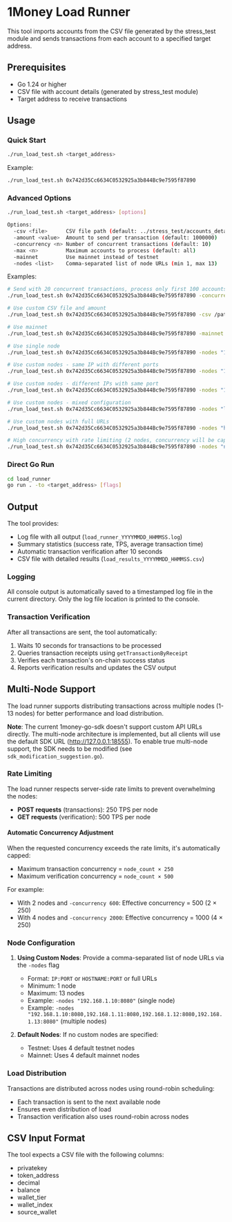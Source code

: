 # 1Money Load Runner

This tool imports accounts from the CSV file generated by the stress_test module and sends transactions from each account to a specified target address.

## Prerequisites

- Go 1.24 or higher
- CSV file with account details (generated by stress_test module)
- Target address to receive transactions

## Usage

### Quick Start

```bash
./run_load_test.sh <target_address>
```

Example:
```bash
./run_load_test.sh 0x742d35Cc6634C0532925a3b844Bc9e7595f87890
```

### Advanced Options

```bash
./run_load_test.sh <target_address> [options]

Options:
  -csv <file>      CSV file path (default: ../stress_test/accounts_detail.csv)
  -amount <value>  Amount to send per transaction (default: 1000000)
  -concurrency <n> Number of concurrent transactions (default: 10)
  -max <n>         Maximum accounts to process (default: all)
  -mainnet         Use mainnet instead of testnet
  -nodes <list>    Comma-separated list of node URLs (min 1, max 13)
```

Examples:
```bash
# Send with 20 concurrent transactions, process only first 100 accounts
./run_load_test.sh 0x742d35Cc6634C0532925a3b844Bc9e7595f87890 -concurrency 20 -max 100

# Use custom CSV file and amount
./run_load_test.sh 0x742d35Cc6634C0532925a3b844Bc9e7595f87890 -csv /path/to/accounts.csv -amount 5000000

# Use mainnet
./run_load_test.sh 0x742d35Cc6634C0532925a3b844Bc9e7595f87890 -mainnet

# Use single node
./run_load_test.sh 0x742d35Cc6634C0532925a3b844Bc9e7595f87890 -nodes "192.168.1.10:8080"

# Use custom nodes - same IP with different ports
./run_load_test.sh 0x742d35Cc6634C0532925a3b844Bc9e7595f87890 -nodes "192.168.1.10:8080,192.168.1.10:8081,192.168.1.10:8082,192.168.1.10:8083"

# Use custom nodes - different IPs with same port
./run_load_test.sh 0x742d35Cc6634C0532925a3b844Bc9e7595f87890 -nodes "192.168.1.10:8080,192.168.1.11:8080,192.168.1.12:8080,192.168.1.13:8080"

# Use custom nodes - mixed configuration
./run_load_test.sh 0x742d35Cc6634C0532925a3b844Bc9e7595f87890 -nodes "localhost:8080,localhost:8081,node1.com:9000,192.168.1.100:8545"

# Use custom nodes with full URLs
./run_load_test.sh 0x742d35Cc6634C0532925a3b844Bc9e7595f87890 -nodes "http://node1:8080,http://node2:8081,https://node3:443,https://node4:443"

# High concurrency with rate limiting (2 nodes, concurrency will be capped at 500 TPS)
./run_load_test.sh 0x742d35Cc6634C0532925a3b844Bc9e7595f87890 -nodes "node1:8080,node2:8080" -concurrency 1000
```

### Direct Go Run

```bash
cd load_runner
go run . -to <target_address> [flags]
```

## Output

The tool provides:
- Log file with all output (`load_runner_YYYYMMDD_HHMMSS.log`)
- Summary statistics (success rate, TPS, average transaction time)
- Automatic transaction verification after 10 seconds
- CSV file with detailed results (`load_results_YYYYMMDD_HHMMSS.csv`)

### Logging

All console output is automatically saved to a timestamped log file in the current directory. Only the log file location is printed to the console.

### Transaction Verification

After all transactions are sent, the tool automatically:
1. Waits 10 seconds for transactions to be processed
2. Queries transaction receipts using `getTransactionByReceipt`
3. Verifies each transaction's on-chain success status
4. Reports verification results and updates the CSV output

## Multi-Node Support

The load runner supports distributing transactions across multiple nodes (1-13 nodes) for better performance and load distribution.

**Note**: The current 1money-go-sdk doesn't support custom API URLs directly. The multi-node architecture is implemented, but all clients will use the default SDK URL (http://127.0.0.1:18555). To enable true multi-node support, the SDK needs to be modified (see `sdk_modification_suggestion.go`).

### Rate Limiting

The load runner respects server-side rate limits to prevent overwhelming the nodes:

- **POST requests** (transactions): 250 TPS per node
- **GET requests** (verification): 500 TPS per node

#### Automatic Concurrency Adjustment

When the requested concurrency exceeds the rate limits, it's automatically capped:
- Maximum transaction concurrency = `node_count × 250`
- Maximum verification concurrency = `node_count × 500`

For example:
- With 2 nodes and `-concurrency 600`: Effective concurrency = 500 (2 × 250)
- With 4 nodes and `-concurrency 2000`: Effective concurrency = 1000 (4 × 250)

### Node Configuration

1. **Using Custom Nodes**: Provide a comma-separated list of node URLs via the `-nodes` flag
   - Format: `IP:PORT` or `HOSTNAME:PORT` or full URLs
   - Minimum: 1 node
   - Maximum: 13 nodes
   - Example: `-nodes "192.168.1.10:8080"` (single node)
   - Example: `-nodes "192.168.1.10:8080,192.168.1.11:8080,192.168.1.12:8080,192.168.1.13:8080"` (multiple nodes)

2. **Default Nodes**: If no custom nodes are specified:
   - Testnet: Uses 4 default testnet nodes
   - Mainnet: Uses 4 default mainnet nodes

### Load Distribution

Transactions are distributed across nodes using round-robin scheduling:
- Each transaction is sent to the next available node
- Ensures even distribution of load
- Transaction verification also uses round-robin across nodes

## CSV Input Format

The tool expects a CSV file with the following columns:
- privatekey
- token_address
- decimal
- balance
- wallet_tier
- wallet_index
- source_wallet